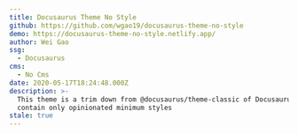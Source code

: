 ```yaml
---
title: Docusaurus Theme No Style
github: https://github.com/wgao19/docusaurus-theme-no-style
demo: https://docusaurus-theme-no-style.netlify.app/
author: Wei Gao
ssg:
  - Docusaurus
cms:
  - No Cms
date: 2020-05-17T18:24:48.000Z
description: >-
  This theme is a trim down from @docusaurus/theme-classic of Docusaurus 2 to
  contain only opinionated minimum styles
stale: true
---
```

